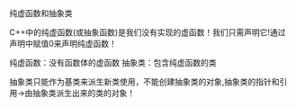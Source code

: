 纯虚函数和抽象类

C++中的纯虚函数(或抽象函数)是我们没有实现的虚函数！我们只需声明它!通过声明中赋值0来声明纯虚函数！

纯虚函数：没有函数体的虚函数
抽象类：包含纯虚函数的类

抽象类只能作为基类来派生新类使用，不能创建抽象类的对象,抽象类的指针和引用->由抽象类派生出来的类的对象！
